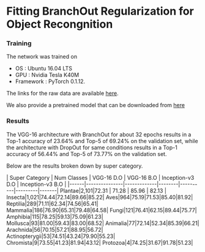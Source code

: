 # Fitting BranchOut Regularization for Object Recongnition

### Training
The network was trained on

- OS : Ubuntu 16.04 LTS
- GPU : Nvidia Tesla K40M
- Framework : PyTorch 0.1.12.

The links for the raw data are available [here](https://github.com/visipedia/inat_comp).

We also provide a pretrained model that can be downloaded from [here](https://www.dropbox.com/s/8ooqdnikmcx4eee/inception_v3_best.pth.tar?dl=0)

### Results
The VGG-16 architecture with BranchOut for about 32 epochs results in a Top-1 accuracy of 23.64% and Top-5 of 69.24% on the validation set, while the architecture with DropOut for same conditions results in a Top-1 accuracy of 56.44% and Top-5 of 73.77% on the validation set.

Below are the results broken down by super category.

| Super Category |	Num Classes	| VGG-16 D.O | VGG-16 B.O | Inception-v3 D.O | Inception-v3 B.O |
|------|---------------|-------------|--------|----------|---------|-------|
Plantae|2,101|72.31 | 71.28 | 85.96 | 82.13 |
Insecta|1,021|74.44|72.14|89.66|85.22|
Aves|964|75.19|71.53|85.40|81.92|
Reptilia|289|71.11|62.34|74.56|65.41|
Mammalia|186|76.90|65.31|79.48|64.58|
Fungi|121|76.41|62.15|89.44|75.77|
Amphibia|115|78.25|59.13|75.09|61.23|
Mollusca|93|81.00|59.43|83.00|68.52|
Animalia|77|72.14|52.34|85.39|66.21|
Arachnida|56|70.15|57.21|88.95|56.72|
Actinopterygii|53|74.51|43.24|79.90|55.23|
Chromista|9|73.55|41.23|81.94|43.12|
Protozoa|4|74.25|31.67|91.78|51.23|


